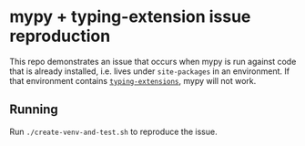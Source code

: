 # mypy + typing-extension issue reproduction

This repo demonstrates an issue that occurs when mypy is run against
code that is already installed, i.e. lives under `site-packages` in
an environment. If that environment contains
[`typing-extensions`](https://pypi.org/project/typing-extensions/),
mypy will not work.

## Running

Run `./create-venv-and-test.sh` to reproduce the issue.
